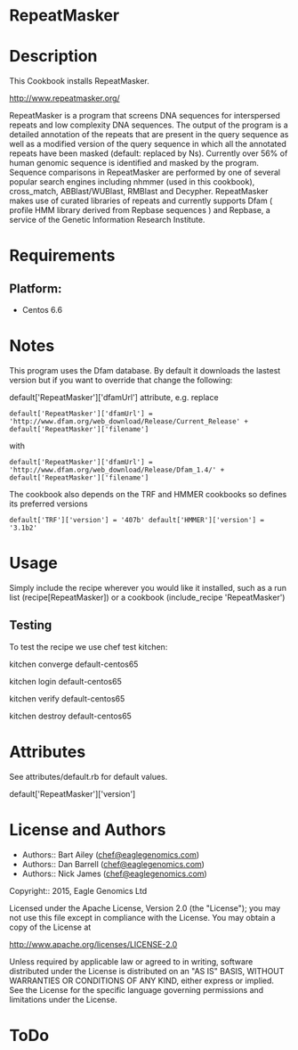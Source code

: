 # RepeatMasker

Description
===========
This Cookbook installs RepeatMasker.

http://www.repeatmasker.org/

RepeatMasker is a program that screens DNA sequences for interspersed repeats and low complexity 
DNA sequences. The output of the program is a detailed annotation of the repeats that are present 
in the query sequence as well as a modified version of the query sequence in which all the 
annotated repeats have been masked (default: replaced by Ns). Currently over 56% of human genomic 
sequence is identified and masked by the program. Sequence comparisons in RepeatMasker are 
performed by one of several popular search engines including nhmmer (used in this cookbook), cross_match, ABBlast/WUBlast, 
RMBlast and Decypher. RepeatMasker makes use of curated libraries of repeats and currently supports 
Dfam ( profile HMM library derived from Repbase sequences ) and Repbase, a service of the 
Genetic Information Research Institute.

Requirements
============

## Platform:

* Centos 6.6

Notes
=====
This program uses the Dfam database. By default it downloads the lastest version but if you want to override that change the following:

default['RepeatMasker']['dfamUrl'] attribute, e.g. replace 

`default['RepeatMasker']['dfamUrl'] = 'http://www.dfam.org/web_download/Release/Current_Release' + default['RepeatMasker']['filename']`

with

`default['RepeatMasker']['dfamUrl'] = 'http://www.dfam.org/web_download/Release/Dfam_1.4/' + default['RepeatMasker']['filename']`

The cookbook also depends on the TRF and HMMER cookbooks so defines its preferred versions 

`default['TRF']['version'] = '407b'
default['HMMER']['version'] = '3.1b2'`

Usage
=====
Simply include the recipe wherever you would like it installed, such as a run list (recipe[RepeatMasker]) or a cookbook (include_recipe 'RepeatMasker')


## Testing
To test the recipe we use chef test kitchen:

kitchen converge default-centos65 

kitchen login default-centos65

kitchen verify default-centos65

kitchen destroy default-centos65

Attributes
==========
See attributes/default.rb for default values.

default['RepeatMasker']['version']

License and Authors
===================

* Authors:: Bart Ailey  (<chef@eaglegenomics.com>)
* Authors:: Dan Barrell (<chef@eaglegenomics.com>)
* Authors:: Nick James  (<chef@eaglegenomics.com>)

Copyright:: 2015, Eagle Genomics Ltd
    
Licensed under the Apache License, Version 2.0 (the "License");
you may not use this file except in compliance with the License.
You may obtain a copy of the License at

http://www.apache.org/licenses/LICENSE-2.0

Unless required by applicable law or agreed to in writing, software
distributed under the License is distributed on an "AS IS" BASIS,
WITHOUT WARRANTIES OR CONDITIONS OF ANY KIND, either express or implied.
See the License for the specific language governing permissions and
limitations under the License.
    
ToDo
====
